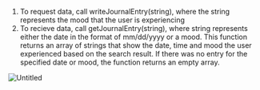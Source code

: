 1. To request data, call writeJournalEntry(string), where the string represents the mood that the user is experiencing
2. To recieve data, call getJournalEntry(string), where string represents either the date in the format of mm/dd/yyyy or a mood. This function returns an array of strings that show the date, time and mood the user experienced based on the search result. If there was no entry for the specified date or mood, the function returns an empty array.



![Untitled](https://user-images.githubusercontent.com/22330103/180856107-dc6a20ca-810a-4ff7-8ab0-99ac60822a77.jpg)
